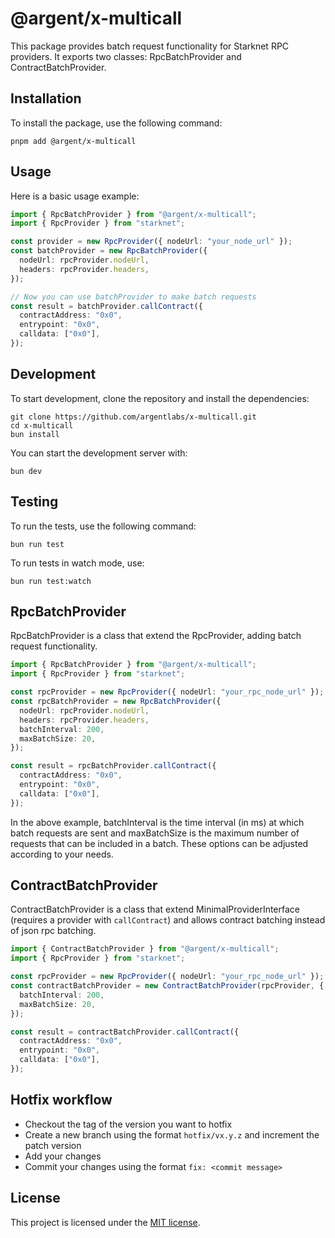 # @argent/x-multicall

This package provides batch request functionality for Starknet RPC providers.
It exports two classes: RpcBatchProvider and ContractBatchProvider.

## Installation

To install the package, use the following command:

```
pnpm add @argent/x-multicall
```

## Usage

Here is a basic usage example:

```typescript
import { RpcBatchProvider } from "@argent/x-multicall";
import { RpcProvider } from "starknet";

const provider = new RpcProvider({ nodeUrl: "your_node_url" });
const batchProvider = new RpcBatchProvider({
  nodeUrl: rpcProvider.nodeUrl,
  headers: rpcProvider.headers,
});

// Now you can use batchProvider to make batch requests
const result = batchProvider.callContract({
  contractAddress: "0x0",
  entrypoint: "0x0",
  calldata: ["0x0"],
});
```

## Development

To start development, clone the repository and install the dependencies:

```
git clone https://github.com/argentlabs/x-multicall.git
cd x-multicall
bun install
```

You can start the development server with:

```
bun dev
```

## Testing

To run the tests, use the following command:

```
bun run test
```

To run tests in watch mode, use:

```
bun run test:watch
```

## RpcBatchProvider

RpcBatchProvider is a class that extend the RpcProvider, adding batch request functionality.

```typescript
import { RpcBatchProvider } from "@argent/x-multicall";
import { RpcProvider } from "starknet";

const rpcProvider = new RpcProvider({ nodeUrl: "your_rpc_node_url" });
const rpcBatchProvider = new RpcBatchProvider({
  nodeUrl: rpcProvider.nodeUrl,
  headers: rpcProvider.headers,
  batchInterval: 200,
  maxBatchSize: 20,
});

const result = rpcBatchProvider.callContract({
  contractAddress: "0x0",
  entrypoint: "0x0",
  calldata: ["0x0"],
});
```

In the above example, batchInterval is the time interval (in ms) at which batch requests are sent and maxBatchSize is the maximum number of requests that can be included in a batch. These options can be adjusted according to your needs.

## ContractBatchProvider

ContractBatchProvider is a class that extend MinimalProviderInterface (requires a provider with `callContract`) and allows contract batching instead of json rpc batching.

```typescript
import { ContractBatchProvider } from "@argent/x-multicall";
import { RpcProvider } from "starknet";

const rpcProvider = new RpcProvider({ nodeUrl: "your_rpc_node_url" });
const contractBatchProvider = new ContractBatchProvider(rpcProvider, {
  batchInterval: 200,
  maxBatchSize: 20,
});

const result = contractBatchProvider.callContract({
  contractAddress: "0x0",
  entrypoint: "0x0",
  calldata: ["0x0"],
});
```

## Hotfix workflow

- Checkout the tag of the version you want to hotfix
- Create a new branch using the format `hotfix/vx.y.z` and increment the patch version
- Add your changes
- Commit your changes using the format `fix: <commit message>`

## License

This project is licensed under the [MIT license](LICENSE).
